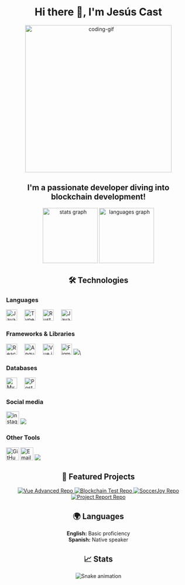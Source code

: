 <h1 align="center">Hi there 👋, I'm Jesús Cast</h1>
<p align="center">
  <img src="https://user-images.githubusercontent.com/74038190/225813708-98b745f2-7d22-48cf-9150-083f1b00d6c9.gif" alt="coding-gif" width="400" />
</p>
<h2 align="center">I'm a passionate developer diving into blockchain development!</h2>

<div align="center">
  <img src="https://github-readme-stats.vercel.app/api?username=jesus-imanol&hide_title=false&hide_rank=false&show_icons=true&include_all_commits=true&count_private=true&disable_animations=false&theme=dracula&locale=en&hide_border=false" height="150" alt="stats graph" />
  <img src="https://github-readme-stats.vercel.app/api/top-langs?username=jesus-imanol&locale=en&hide_title=false&layout=compact&card_width=320&langs_count=5&theme=dracula&hide_border=false" height="150" alt="languages graph" />
</div>

<h2 align="center">🛠️ Technologies</h2>

<h3 align="left">Languages</h3>
<div align="left">
  <img src="https://cdn.jsdelivr.net/gh/devicons/devicon/icons/javascript/javascript-original.svg" height="30" alt="JavaScript" />
  <img width="12" />
  <img src="https://cdn.jsdelivr.net/gh/devicons/devicon/icons/typescript/typescript-original.svg" height="30" alt="TypeScript" />
  <img width="12" />
  <img src="https://cdn.jsdelivr.net/gh/devicons/devicon/icons/rust/rust-original.svg" height="30" alt="Rust" />
  <img width="12" />
  <img src="https://cdn.jsdelivr.net/gh/devicons/devicon/icons/java/java-original.svg" height="30" alt="Java" />
</div>

<h3 align="left">Frameworks & Libraries</h3>
<div align="left">
  <img src="https://cdn.jsdelivr.net/gh/devicons/devicon/icons/react/react-original.svg" height="30" alt="React" />
  <img width="12" />
  <img src="https://cdn.jsdelivr.net/gh/devicons/devicon/icons/angularjs/angularjs-original.svg" height="30" alt="Angular" />
  <img width="12" />
  <img src="https://cdn.jsdelivr.net/gh/devicons/devicon/icons/vuejs/vuejs-original.svg" height="30" alt="Vue.js" />
  <img width="12" />
  <img src="https://cdn.jsdelivr.net/gh/devicons/devicon/icons/figma/figma-original.svg" height="30" alt="Figma" />
  <img src="https://cdn.jsdelivr.net/gh/devicons/devicon@latest/icons/tailwindcss/tailwindcss-original.svg" />\
  <img width="12" />
          
</div>

<h3 align="left">Databases</h3>
<div align="left">
  <img src="https://cdn.jsdelivr.net/gh/devicons/devicon/icons/mysql/mysql-original.svg" height="30" alt="MySQL" />
  <img width="12" />
  <img src="https://cdn.jsdelivr.net/gh/devicons/devicon/icons/postgresql/postgresql-original.svg" height="30" alt="PostgreSQL" />
</div>
<h3 align="left">Social media</h3>
<div align="left">
    <a href="https://www.instagram.com/chuysscc/"><img src="https://img.shields.io/static/v1?message=Instagram&logo=instagram&label=&color=E4405F&logoColor=white&labelColor=&style=for-the-badge" height="35" alt="instagram logo"  /></a>
   <a href="https://www.facebook.com/profile.php?id=61555328035149">
            <img src="https://cdn.jsdelivr.net/gh/devicons/devicon@latest/icons/facebook/facebook-original.svg" />
          </a>
</div>
<h3 align="left">Other Tools</h3>
<div align="left">
  <img src="https://img.shields.io/static/v1?message=GitHub&logo=github&label=&color=181717&logoColor=white&labelColor=&style=for-the-badge" height="35" alt="GitHub" />
  <img src="https://img.shields.io/static/v1?message=Gmail&logo=gmail&label=&color=D14836&logoColor=white&labelColor=&style=for-the-badge" height="35" alt="Email" />
  <img src="https://cdn.jsdelivr.net/gh/devicons/devicon@latest/icons/amazonwebservices/amazonwebservices-original-wordmark.svg" />
          
</div>

<h2 align="center">🚀 Featured Projects</h2>
<div align="center">
  <a href="https://github.com/jesus-imanol/vue_advanced">
    <img src="https://github-readme-stats.vercel.app/api/pin/?username=jesus-imanol&repo=vue_advanced&theme=radical" alt="Vue Advanced Repo" />
  </a>
  <a href="https://github.com/jesus-imanol/Blockchain-complaint">
    <img src="https://github-readme-stats.vercel.app/api/pin/?username=jesus-imanol&repo=Blockchain-complaint&theme=radical" alt="Blockchain Test Repo" />
  </a>
  <a href="https://github.com/jesus-imanol/soccerjoy">
    <img src="https://github-readme-stats.vercel.app/api/pin/?username=jesus-imanol&repo=soccerjoy&theme=radical" alt="SoccerJoy Repo" />
  </a>
  <a href="https://github.com/jesus-imanol/frontend-el-primo-workshop">
    <img src="https://github-readme-stats.vercel.app/api/pin/?username=jesus-imanol&repo=frontend-el-primo-workshop&theme=radical" alt="Project Report Repo" />
  </a>
</div>

<h2 align="center">🌍 Languages</h2>
<p align="center">
  <strong>English:</strong> Basic proficiency<br />
  <strong>Spanish:</strong> Native speaker
</p>

<h2 align="center">📈 Stats</h2>
<div align="center">
  <img src="https://raw.githubusercontent.com/maurodesouza/maurodesouza/output/snake.svg" alt="Snake animation" />
</div>
